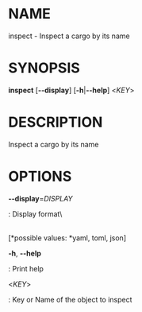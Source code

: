 # NAME

inspect - Inspect a cargo by its name

# SYNOPSIS

**inspect** \[**\--display**\] \[**-h**\|**\--help**\] \<*KEY*\>

# DESCRIPTION

Inspect a cargo by its name

# OPTIONS

**\--display**=*DISPLAY*

:   Display format\

\
\[*possible values: *yaml, toml, json\]

**-h**, **\--help**

:   Print help

\<*KEY*\>

:   Key or Name of the object to inspect

